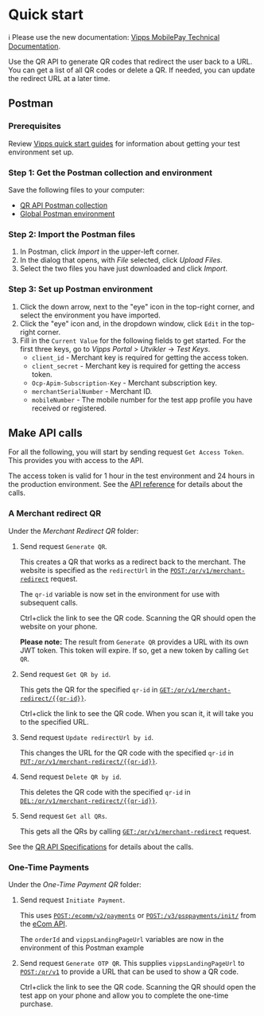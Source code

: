 <!-- START_METADATA
---
title: Quick start for the QR API
sidebar_label: Quick start
sidebar_position: 20
description: Quick start guide for the using the QR API with Postman.
pagination_next: null
pagination_prev: null
---
END_METADATA -->

# Quick start

<!-- START_COMMENT -->
ℹ️ Please use the new documentation:
[Vipps MobilePay Technical Documentation](https://developer.vippsmobilepay.com/docs/APIs/qr-api).
<!-- END_COMMENT -->

Use the QR API to generate QR codes that redirect the user back to a URL.
You can get a list of all QR codes or delete a QR.
If needed, you can update the redirect URL at a later time.

## Postman

### Prerequisites

Review
[Vipps quick start guides](https://developer.vippsmobilepay.com/docs/quick-start-guides)
for information about getting your test environment set up.

### Step 1: Get the Postman collection and environment

Save the following files to your computer:

* [QR API Postman collection](/tools/vipps-qr-api-postman-collection.json)
* [Global Postman environment](https://raw.githubusercontent.com/vippsas/vipps-developers/master/tools/vipps-api-global-postman-environment.json)

### Step 2: Import the Postman files

1. In Postman, click *Import* in the upper-left corner.
1. In the dialog that opens, with *File* selected, click *Upload Files*.
1. Select the two files you have just downloaded and click *Import*.

### Step 3: Set up Postman environment

1. Click the down arrow, next to the "eye" icon in the top-right corner, and select the environment you have imported.
2. Click the "eye" icon and, in the dropdown window, click `Edit` in the top-right corner.
3. Fill in the `Current Value` for the following fields to get started. For the first three keys, go to *Vipps Portal* > *Utvikler* ->  *Test Keys*.
   * `client_id` - Merchant key is required for getting the access token.
   * `client_secret` - Merchant key is required for getting the access token.
   * `Ocp-Apim-Subscription-Key` - Merchant subscription key.
   * `merchantSerialNumber` - Merchant ID.
   * `mobileNumber` - The mobile number for the test app profile you have received or registered.

## Make API calls

For all the following, you will start by sending request `Get Access Token`.
This provides you with access to the API.

The access token is valid for 1 hour in the test environment
and 24 hours in the production environment.
See the
[API reference](https://developer.vippsmobilepay.com/api/qr)
for details about the calls.

### A Merchant redirect QR

Under the *Merchant Redirect QR* folder:

1. Send request `Generate QR`.

   This creates a QR that works as a redirect back to the merchant. The website is specified as the `redirectUrl` in the
   [`POST:/qr/v1/merchant-redirect`](https://developer.vippsmobilepay.com/api/qr#tag/Merchant-redirect-QR/operation/CreateMerchantRedirectQr)
   request.

   The `qr-id` variable is now set in the environment for use with subsequent calls.

   Ctrl+click the link to see the QR code. Scanning the QR should open the website on your phone.

   **Please note:** The result from `Generate QR` provides a URL with its own JWT token. This token will expire. If so, get a new token by calling `Get QR`.

2. Send request `Get QR by id`.

   This gets the QR for the specified `qr-id` in
[`GET:/qr/v1/merchant-redirect/{{qr-id}}`](https://developer.vippsmobilepay.com/api/qr#tag/Merchant-redirect-QR/operation/GetMerchantRedirectQrById).

   Ctrl+click the link to see the QR code. When you scan it, it will take you to the specified URL.

3. Send request `Update redirectUrl by id`.

   This changes the URL for the QR code with the specified `qr-id` in
   [`PUT:/qr/v1/merchant-redirect/{{qr-id}}`](https://developer.vippsmobilepay.com/api/qr#tag/Merchant-redirect-QR/operation/UpdateMerchantRedirectUrl).

4. Send request `Delete QR by id`.

   This deletes the QR code with the specified `qr-id` in
   [`DEL:/qr/v1/merchant-redirect/{{qr-id}}`](https://developer.vippsmobilepay.com/api/qr#tag/Merchant-redirect-QR/operation/DeleteMerchantRedirectQr).

5. Send request `Get all QRs`.

   This gets all the QRs by calling
   [`GET:/qr/v1/merchant-redirect`](https://developer.vippsmobilepay.com/api/qr#tag/Merchant-redirect-QR/operation/GetAllMerchantRedirectQrs) request.

See the [QR API Specifications](https://developer.vippsmobilepay.com/api/qr) for details about the calls.

### One-Time Payments

Under the *One-Time Payment QR* folder:

1. Send request `Initiate Payment`.

   This uses [`POST:/ecomm/v2/payments`](https://developer.vippsmobilepay.com/docs/APIs/ecom-api/vipps-ecom-api#initiate) or
   [`POST:/v3/psppayments/init/`](https://developer.vippsmobilepay.com/docs/APIs/psp-api/vipps-psp-api#initiate-payment)
   from the [eCom API](https://developer.vippsmobilepay.com/docs/APIs/ecom-api).

   The `orderId` and `vippsLandingPageUrl` variables are now in the environment of this Postman example

1. Send request `Generate OTP QR`. This supplies `vippsLandingPageUrl` to
   [`POST:/qr/v1`](https://developer.vippsmobilepay.com/api/qr#tag/One-time-payment-QR/operation/generateOtpQr)
   to provide a URL that can be used to show a QR code.

   Ctrl+click the link to see the QR code. Scanning the QR should open the test app on your phone and allow you to complete the one-time purchase.
